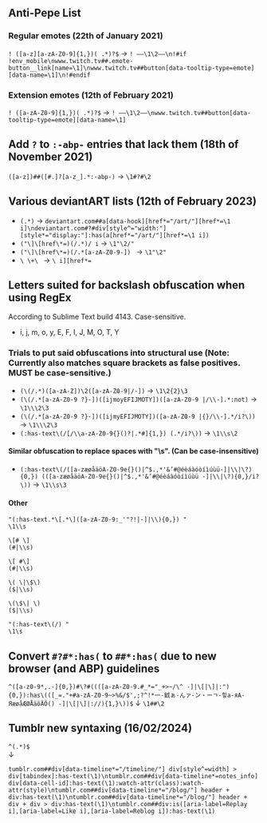 ## Anti-Pepe List
### Regular emotes (22th of January 2021)
`! ([a-z][a-zA-Z0-9]{1,})( .*)?$` → `! ——\1\2——\n!#if !env_mobile\nwww.twitch.tv##.emote-button__link[name=\1]\nwww.twitch.tv##button[data-tooltip-type=emote][data-name=\1]\n!#endif`
### Extension emotes (12th of February 2021)
`! ([a-zA-Z0-9]{1,})( .*)?$` → `! ——\1\2——\nwww.twitch.tv##button[data-tooltip-type=emote][data-name=\1]`

## Add `?` to `:-abp-` entries that lack them (18th of November 2021)
`([a-z])##([#.]?[a-z_].*:-abp-)` → `\1#?#\2`

## Various deviantART lists (12th of February 2023)
* `(.*)` → 
`deviantart.com##a[data-hook][href*="/art/"][href*=\1 i]\ndeviantart.com#?#div[style^="width:"][style*="display:"]:has(a[href*="/art/"][href*=\1 i])`
* `("\]\[href\*=)(/.*)/ i` → `\1"\2/"`
* `("\]\[href\*=)(/.*[a-zA-Z0-9-]) ` → `\1"\2" `
* `\ \+\ ` → `\ i][href*=`

## Letters suited for backslash obfuscation when using RegEx
According to Sublime Text build 4143. Case-sensitive.
* i, j, m, o, y, E, F, I, J, M, O, T, Y

### Trials to put said obfuscations into structural use (Note: Currently also matches square brackets as false positives. MUST be case-sensitive.)
* `(\(/.*)([a-zA-Z])\2([a-zA-Z0-9|/-])` → `\1\2{2}\3`
* `(\(/.*[a-zA-Z0-9 ?}-])([ijmoyEFIJMOTY])([a-zA-Z0-9 |/\\-].*:not)` → `\1\\\2\3`
* `(\(/.*[a-zA-Z0-9 ?}-])([ijmyEFIJMOTY])([a-zA-Z0-9 |{}/\\-].*/i?\))` → `\1\\\2\3`
* `(:has-text\(/[/\\a-zA-Z0-9{}()?|.*#]{1,}) (.*/i?\))` → `\1\\s\2`

#### Similar obfuscation to replace spaces with "\s". (Can be case-insensitive)
* `(:has-text\(/([a-zæøåäöA-Z0-9е{}()|^$.,*'&’#@éèáàóòíìúùü-]|\\|\?){0,}) (([a-zæøåäöA-Z0-9е{}()|^$.,*'&’#@éèáàóòíìúùü -]|\\|\?){0,}/i?\))` → `\1\\s\3`

#### Other
```
"(:has-text.*\[.*\]([a-zA-Z0-9:_'"?!|-]|\\){0,}) "
\1\\s

\[# \]
(#|\\s)

\[ #\]
(#|\\s)

\( \|\$\)
($|\\s)

\(\$\| \)
($|\\s)

"(:has-text\(/) "
\1\s
```

## Convert `#?#*:has(` to `##*:has(` due to new browser (and ABP) guidelines
`^([a-z0-9*,.-]{0,})#\?#((([a-zA-Z0-9.#_*="_+>~/\^ -]|\[|\]|:"){0,}):has\(([_=."+#a-zA-Z0-9~>%&/$',;?^!*一-龯ぁ-んァ-ン・ーㄱ-힣а-яА-ЯæøåÆØÅäöÄÖ() -]|\[|\]|://){1,}\))$`
↓
`\1##\2`

## Tumblr new syntaxing (16/02/2024)
`^(.*)$`
<br>↓
```
tumblr.com##div[data-timeline*="/timeline/"] div[style^=width] > div[tabindex]:has-text(\1)\ntumblr.com##div[data-timeline*=notes_info] div[data-cell-id]:has-text(\1):watch-attr(class):watch-attr(style)\ntumblr.com##div[data-timeline*="/blog/"] header + div:has-text(\1)\ntumblr.com##div[data-timeline*="/blog/"] header + div + div > div:has-text(\1)\ntumblr.com##div:is([aria-label=Replay i],[aria-label=Like i],[aria-label=Reblog i]):has-text(\1)
```
